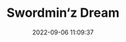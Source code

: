 ---
date: 2022-09-06 11:09:37
title: 'Swordmin&lsquo;z Dream'	
tags: [2D fighter, hand-drawn, free, PC, four-player]
img: https://i.imgur.com/hxF40vf.png
price: In Development	
twitter: https://twitter.com/sleeeeeenky
---